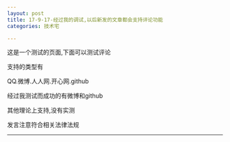 ```yaml
---
layout: post
title: 17-9-17-经过我的调试,以后新发的文章都会支持评论功能
categories: 技术宅

---
```


这是一个测试的页面,下面可以测试评论

支持的类型有

QQ.微博.人人网.开心网.github

经过我测试而成功的有微博和github

其他理论上支持,没有实测

发言注意符合相关法律法规

---
<body>

<!-- UY BEGIN -->
<div id="uyan_frame"></div>
<script type="text/javascript" src="http://v2.uyan.cc/code/uyan.js?uid=2144771"></script>
<!-- UY END -->

</body>


